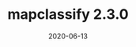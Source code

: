 ---
title: mapclassify 2.3.0
date: 2020-06-13
description: mapclassify 2.3.0 released. This release includes support for pooled classifiers and topological coloring. Refer to the tutorial for details.
type: news
month: "06.13"
year: "2020"
link: "https://pypi.org/project/mapclassify/2.3.0/"
---